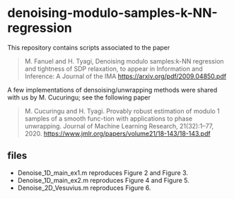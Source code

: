 # denoising-modulo-samples-k-NN-regression

This repository contains scripts associated to the paper 
>M. Fanuel and H. Tyagi, Denoising modulo samples:k-NN regression and tightness of SDP relaxation, to appear in Information and Inference: A Journal of the IMA
https://arxiv.org/pdf/2009.04850.pdf

A few implementations of densoising/unwrapping methods were shared with us by M. Cucuringu; see the following paper
>M. Cucuringu and H. Tyagi. Provably robust estimation of modulo 1 samples of a smooth func-tion with applications to phase unwrapping. Journal of Machine Learning Research, 21(32):1–77, 2020.
https://www.jmlr.org/papers/volume21/18-143/18-143.pdf

## files

- Denoise_1D_main_ex1.m reproduces Figure 2 and Figure 3.
- Denoise_1D_main_ex2.m reproduces Figure 4 and Figure 5.
- Denoise_2D_Vesuvius.m reproduces Figure 6.

